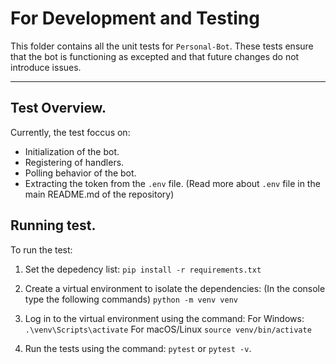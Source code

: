 # For Development and Testing

 This folder contains all the unit tests for `Personal-Bot`.
 These tests ensure that the bot is functioning as excepted and that future changes do not introduce issues.

---

 ## Test Overview.

  Currently, the test foccus on:
*  Initialization of the bot.  
*  Registering of handlers.
*  Polling behavior of the bot.
*  Extracting  the token from the `.env` file. (Read more about `.env` file in the main README.md of the repository)

## Running test.

To run the test: 

1. Set the depedency list:  `pip install -r requirements.txt`

 2. Create a virtual environment to isolate the dependencies: (In the console type the following commands) 
 `python -m venv venv`

3. Log in to the virtual environment using the command:
For Windows: `.\venv\Scripts\activate`
For macOS/Linux `source venv/bin/activate`

4. Run the tests using the command: `pytest` or `pytest -v`.